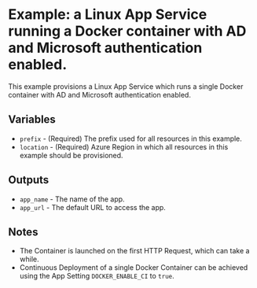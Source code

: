# Example: a Linux App Service running a Docker container with AD and Microsoft authentication enabled.

This example provisions a Linux App Service which runs a single Docker container with AD and Microsoft authentication enabled.

## Variables

- `prefix` - (Required) The prefix used for all resources in this example.
- `location` - (Required) Azure Region in which all resources in this example should be provisioned.

## Outputs

- `app_name` - The name of the app.
- `app_url` - The default URL to access the app.

## Notes

- The Container is launched on the first HTTP Request, which can take a while.
- Continuous Deployment of a single Docker Container can be achieved using the App Setting `DOCKER_ENABLE_CI` to `true`.
